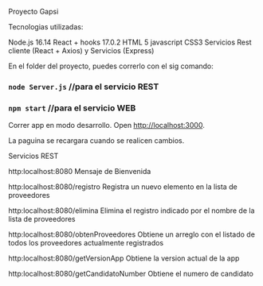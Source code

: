 Proyecto Gapsi

Tecnologias utilizadas:

Node.js 16.14
React + hooks 17.0.2
HTML 5 
javascript
CSS3
Servicios Rest cliente (React + Axios) y Servicios (Express)


En el folder del proyecto, puedes correrlo con el sig comando:

### `node Server.js` //para el servicio REST
### `npm start` //para el servicio WEB

Correr app en modo desarrollo.
Open [http://localhost:3000](http://localhost:3000).

La paguina se recargara cuando se realicen cambios.


Servicios REST

http:localhost:8080
    Mensaje de Bienvenida

http:localhost:8080/registro
    Registra un nuevo elemento en la lista de proveedores

http:localhost:8080/elimina
    Elimina el registro indicado por el nombre de la lista de proveedores

http:localhost:8080/obtenProveedores
    Obtiene un arreglo con el listado de todos los proveedores actualmente registrados

http:localhost:8080/getVersionApp
    Obtiene la version actual de la app

http:localhost:8080/getCandidatoNumber
    Obtiene el numero de candidato


